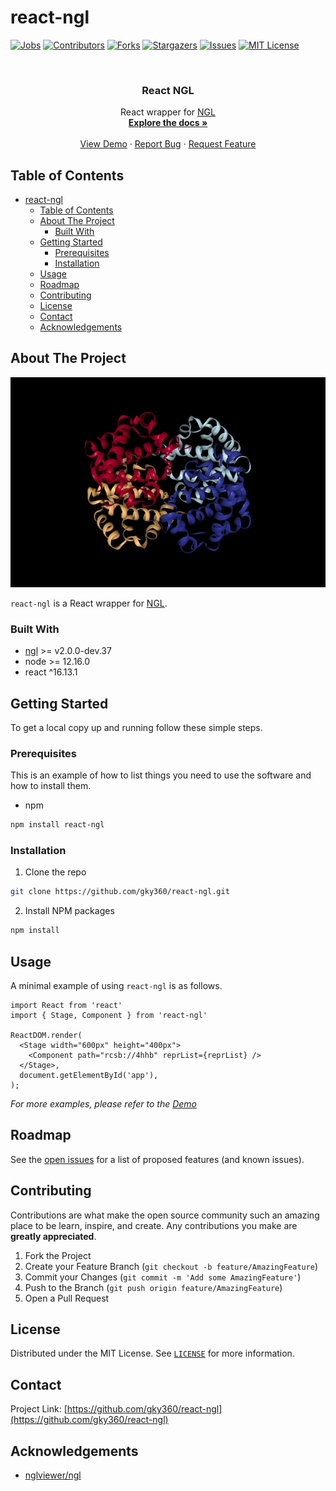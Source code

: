 # react-ngl

<!-- PROJECT SHIELDS -->
[![Jobs][jobs-badge]][jobs-url]
[![Contributors][contributors-shield]][contributors-url]
[![Forks][forks-shield]][forks-url]
[![Stargazers][stars-shield]][stars-url]
[![Issues][issues-shield]][issues-url]
[![MIT License][license-shield]][license-url]



<!-- PROJECT LOGO -->
<br />
<p align="center">
  <!-- <a href="https://github.com/gky360/react-ngl">
    <img src="images/logo.png" alt="Logo" width="80" height="80">
  </a> -->

  <h3 align="center">React NGL</h3>

  <p align="center">
    React wrapper for <a href="https://github.com/nglviewer/ngl">NGL</a>
    <br />
    <a href="https://github.com/gky360/react-ngl"><strong>Explore the docs »</strong></a>
    <br />
    <br />
    <a href="https://gky360.github.io/react-ngl">View Demo</a>
    ·
    <a href="https://github.com/gky360/react-ngl/issues">Report Bug</a>
    ·
    <a href="https://github.com/gky360/react-ngl/issues">Request Feature</a>
  </p>
</p>



<!-- TABLE OF CONTENTS -->
## Table of Contents

- [react-ngl](#react-ngl)
    - [Table of Contents](#table-of-contents)
    - [About The Project](#about-the-project)
        - [Built With](#built-with)
    - [Getting Started](#getting-started)
        - [Prerequisites](#prerequisites)
        - [Installation](#installation)
    - [Usage](#usage)
    - [Roadmap](#roadmap)
    - [Contributing](#contributing)
    - [License](#license)
    - [Contact](#contact)
    - [Acknowledgements](#acknowledgements)



<!-- ABOUT THE PROJECT -->
## About The Project

[![React NGL Screen Shot][product-screenshot]](https://github.com/gky360/react-ngl)

`react-ngl` is a React wrapper for <a href="https://github.com/nglviewer/ngl">NGL</a>.


### Built With

* [ngl](https://github.com/nglviewer/ngl) >= v2.0.0-dev.37
* node >= 12.16.0
* react ^16.13.1



<!-- GETTING STARTED -->
## Getting Started

To get a local copy up and running follow these simple steps.

### Prerequisites

This is an example of how to list things you need to use the software and how to install them.
* npm
```sh
npm install react-ngl
```

### Installation
 
1. Clone the repo
```sh
git clone https://github.com/gky360/react-ngl.git
```
2. Install NPM packages
```sh
npm install
```



<!-- USAGE EXAMPLES -->
## Usage

A minimal example of using `react-ngl` is as follows.

```tsx
import React from 'react'
import { Stage, Component } from 'react-ngl'

ReactDOM.render(
  <Stage width="600px" height="400px">
    <Component path="rcsb://4hhb" reprList={reprList} />
  </Stage>,
  document.getElementById('app'),
);
```

_For more examples, please refer to the [Demo](https://gky360.github.io/react-ngl)_



<!-- ROADMAP -->
## Roadmap

See the [open issues](https://github.com/gky360/react-ngl/issues) for a list of proposed features (and known issues).



<!-- CONTRIBUTING -->
## Contributing

Contributions are what make the open source community such an amazing place to be learn, inspire, and create. Any contributions you make are **greatly appreciated**.

1. Fork the Project
2. Create your Feature Branch (`git checkout -b feature/AmazingFeature`)
3. Commit your Changes (`git commit -m 'Add some AmazingFeature'`)
4. Push to the Branch (`git push origin feature/AmazingFeature`)
5. Open a Pull Request



<!-- LICENSE -->
## License

Distributed under the MIT License. See [`LICENSE`][license-url] for more information.



<!-- CONTACT -->
## Contact

<!-- Your Name - [@twitter_handle](https://twitter.com/twitter_handle) - email -->

Project Link: [https://github.com/gky360/react-ngl](https://github.com/gky360/react-ngl)



<!-- ACKNOWLEDGEMENTS -->
## Acknowledgements

* [nglviewer/ngl](https://github.com/nglviewer/ngl)





<!-- MARKDOWN LINKS & IMAGES -->
<!-- https://www.markdownguide.org/basic-syntax/#reference-style-links -->
[jobs-badge]: https://github.com/gky360/react-ngl/workflows/Jobs/badge.svg
[jobs-url]: https://github.com/gky360/react-ngl/actions
[contributors-shield]: https://img.shields.io/github/contributors/gky360/react-ngl.svg
[contributors-url]: https://github.com/gky360/react-ngl/graphs/contributors
[forks-shield]: https://img.shields.io/github/forks/gky360/react-ngl.svg
[forks-url]: https://github.com/gky360/react-ngl/network/members
[stars-shield]: https://img.shields.io/github/stars/gky360/react-ngl.svg
[stars-url]: https://github.com/gky360/react-ngl/stargazers
[issues-shield]: https://img.shields.io/github/issues/gky360/react-ngl.svg
[issues-url]: https://github.com/gky360/react-ngl/issues
[license-shield]: https://img.shields.io/github/license/gky360/react-ngl.svg
[license-url]: https://github.com/gky360/react-ngl/blob/master/LICENSE.txt
[product-screenshot]: images/screenshot.png
